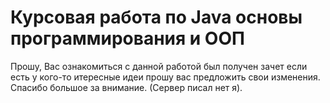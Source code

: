 # Курсовая работа по Java основы программирования и ООП

Прошу, Вас ознакомиться с данной работой был получен зачет если есть у кого-то итересные идеи прошу вас предложить свои изменения. Спасибо большое за внимание. (Сервер писал нет я).


